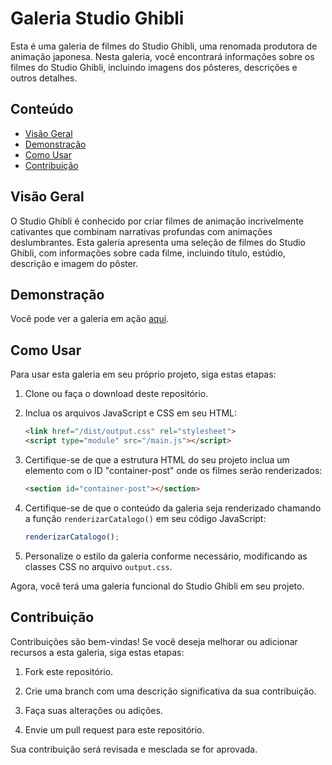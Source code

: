# Galeria Studio Ghibli

Esta é uma galeria de filmes do Studio Ghibli, uma renomada produtora de animação japonesa. Nesta galeria, você encontrará informações sobre os filmes do Studio Ghibli, incluindo imagens dos pôsteres, descrições e outros detalhes.

## Conteúdo

- [Visão Geral](#visão-geral)
- [Demonstração](#demonstração)
- [Como Usar](#como-usar)
- [Contribuição](#contribuição)


## Visão Geral

O Studio Ghibli é conhecido por criar filmes de animação incrivelmente cativantes que combinam narrativas profundas com animações deslumbrantes. Esta galeria apresenta uma seleção de filmes do Studio Ghibli, com informações sobre cada filme, incluindo título, estúdio, descrição e imagem do pôster.

## Demonstração

Você pode ver a galeria em ação [aqui](https://gableriastudioghibli.netlify.app/).

## Como Usar

Para usar esta galeria em seu próprio projeto, siga estas etapas:

1. Clone ou faça o download deste repositório.

2. Inclua os arquivos JavaScript e CSS em seu HTML:

   ```html
   <link href="/dist/output.css" rel="stylesheet">
   <script type="module" src="/main.js"></script>
   ```

3. Certifique-se de que a estrutura HTML do seu projeto inclua um elemento com o ID "container-post" onde os filmes serão renderizados:

   ```html
   <section id="container-post"></section>
   ```

4. Certifique-se de que o conteúdo da galeria seja renderizado chamando a função `renderizarCatalogo()` em seu código JavaScript:

   ```javascript
   renderizarCatalogo();
   ```

5. Personalize o estilo da galeria conforme necessário, modificando as classes CSS no arquivo `output.css`.

Agora, você terá uma galeria funcional do Studio Ghibli em seu projeto.

## Contribuição

Contribuições são bem-vindas! Se você deseja melhorar ou adicionar recursos a esta galeria, siga estas etapas:

1. Fork este repositório.

2. Crie uma branch com uma descrição significativa da sua contribuição.

3. Faça suas alterações ou adições.

4. Envie um pull request para este repositório.

Sua contribuição será revisada e mesclada se for aprovada.

